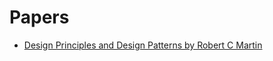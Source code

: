 # Papers

- [Design Principles and Design Patterns by Robert C Martin](./DesignPrinciplesAndPatterns.pdf)